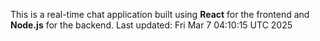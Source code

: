 This is a real-time chat application built using **React** for the frontend and **Node.js** for the backend.
Last updated: Fri Mar  7 04:10:15 UTC 2025
